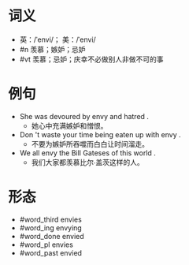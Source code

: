 # 词义
- 英：/ˈenvi/； 美：/ˈenvi/
- #n 羡慕；嫉妒；忌妒
- #vt 羡慕；忌妒；庆幸不必做别人非做不可的事
# 例句
- She was devoured by envy and hatred .
	- 她心中充满嫉妒和憎恨。
- Don 't waste your time being eaten up with envy .
	- 不要为嫉妒所吞噬而白白让时间溜走。
- We all envy the Bill Gateses of this world .
	- 我们大家都羡慕比尔∙盖茨这样的人。
# 形态
- #word_third envies
- #word_ing envying
- #word_done envied
- #word_pl envies
- #word_past envied
